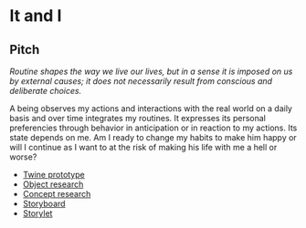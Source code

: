 # It and I

## Pitch

*Routine shapes the way we live our lives, but in a sense it is imposed on us by external causes; it does not necessarily result from conscious and deliberate choices.*

A being observes my actions and interactions with the real world on a daily basis and over time integrates my routines. It expresses its personal preferencies through behavior in anticipation or in reaction to my actions. Its state depends on me. Am I ready to change my habits to make him happy or will I continue as I want to at the risk of making his life with me a hell or worse?

- [Twine prototype](../prototypes/twine/It_and_I-v3.html)
- [Object research](../process/2022-12-06-object-research.md)
- [Concept research](../process/2022-12-04-concept-research.md)
- [Storyboard](../process/2022-12-13-storyboard.md)
- [Storylet](../process/2022-11-28-storylet.md)
